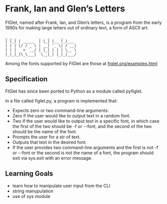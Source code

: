 # Frank, Ian and Glen’s Letters

FIGlet, named after Frank, Ian, and Glen’s letters, is a program from the early 1990s for making large letters out of ordinary text, a form of ASCII art:
 
 ```lang-markdown
 _ _ _          _   _     _
| (_) | _____  | |_| |__ (_)___
| | | |/ / _ \ | __| '_ \| / __|
| | |   <  __/ | |_| | | | \__ \
|_|_|_|\_\___|  \__|_| |_|_|___/
```

Among the fonts supported by FIGlet are those at [figlet.org/examples.html](http://www.figlet.org/examples.html)

## Specification

FIGlet has since been ported to Python as a module called pyfiglet.

In a file called figlet.py, a program is implemented that:

- Expects zero or two command-line arguments:
- Zero if the user would like to output text in a random font.
- Two if the user would like to output text in a specific font, in which case the first of the two should be -f or --font, and the second of the two should be the name of the font.
- Prompts the user for a str of text.
- Outputs that text in the desired font.
- If the user provides two command-line arguments and the first is not -f or --font or the second is not the name of a font, the program should exit via sys.exit with an error message.

## Learning Goals

- learn how to manipulate user input from the CLI
- string manupulation
- use of sys module
